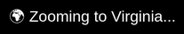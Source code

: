 <!DOCTYPE html>
<html lang="en">
<head>
  <meta charset="UTF-8" />
  <meta name="viewport" content="width=device-width, initial-scale=1.0"/>
  <title>Jordan Vault</title>
  <style>
    body {
      margin: 0;
      font-family: 'Poppins', sans-serif;
      background: #111;
      color: #fff;
    }
    header {
      background: #000;
      padding: 20px;
      text-align: center;
    }
    nav a {
      color: red;
      margin: 0 15px;
      text-decoration: none;
    }
    .hero {
      padding: 60px;
      text-align: center;
      background: #222;
    }
    .shoe-grid {
      display: flex;
      gap: 20px;
      flex-wrap: wrap;
      justify-content: center;
      padding: 40px;
    }
    .shoe-grid img {
      width: 200px;
      border-radius: 10px;
      transition: transform 0.3s;
    }
    .shoe-grid img:hover {
      transform: scale(1.05);
    }
    footer {
      text-align: center;
      padding: 20px;
      background: #000;
      color: #aaa;
    }
    form {
      display: flex;
      flex-direction: column;
      gap: 15px;
      max-width: 400px;
      margin: 50px auto;
    }
    input, textarea, button {
      padding: 10px;
      font-size: 1em;
      border: none;
      border-radius: 5px;
    }
    button {
      background: red;
      color: white;
      cursor: pointer;
    }
    #intro {
      position: fixed;
      top: 0;
      left: 0;
      right: 0;
      bottom: 0;
      background: black;
      color: white;
      font-size: 2em;
      display: flex;
      align-items: center;
      justify-content: center;
      z-index: 9999;
    }
  </style>
</head>
<body>

  <!-- Intro Animation -->
  <div id="intro">
    🌍 Zooming to Virginia...
    <audio autoplay>
      <source src="intro-sound.mp3" type="audio/mp3">
      Your browser does not support the audio element.
    </audio>
  </div>

  <header>
    <h1>Jordan Vault</h1>
    <nav>
      <a href="#home">Home</a>
      <a href="#shop">Shop</a>
      <a href="#about">About</a>
      <a href="#contact">Contact</a>
    </nav>
  </header>

  <section id="home" class="hero">
    <h2>Legendary Air Jordans</h2>
    <p>Explore the iconic Air Jordan series 1–6.</p>
  </section>

  <section id="shop">
    <h3 style="text-align:center;">Shop Jordans</h3>
    <div class="shoe-grid">
      <img src="https://i.imgur.com/vNQX6VJ.jpg" alt="Jordan 1">
      <img src="https://i.imgur.com/XjOUHDh.jpg" alt="Jordan 2">
      <img src="https://i.imgur.com/E0xQp8P.jpg" alt="Jordan 3">
      <img src="https://i.imgur.com/sUeHe4B.jpg" alt="Jordan 4">
      <img src="https://i.imgur.com/pq2ezyY.jpg" alt="Jordan 5">
      <img src="https://i.imgur.com/2Dz4L4P.jpg" alt="Jordan 6">
    </div>
  </section>

  <section id="about">
    <h3 style="text-align:center;">About Jordan Vault</h3>
    <p style="max-width:600px;margin:auto;padding:20px;">
      Jordan Vault is a tribute to the legendary Air Jordan sneakers, showcasing the styles, stories, and culture behind Jordans 1 through 6. 
      Designed for sneakerheads who respect the classics and love the legacy.
    </p>
  </section>

  <section id="contact">
    <h3 style="text-align:center;">Contact Us</h3>
    <form>
      <input type="text" placeholder="Your Name" required/>
      <input type="email" placeholder="Email" required/>
      <textarea placeholder="Your message..." rows="5" required></textarea>
      <button type="submit">Send</button>
    </form>
  </section>

  <footer>
    <p>&copy; 2025 Jordan Vault. Not affiliated with Nike.</p>
  </footer>

  <script>
    window.onload = () => {
      setTimeout(() => {
        document.getElementById('intro').style.display = 'none';
      }, 4000); // 4-second intro
    };
  </script>

</body>
</html>